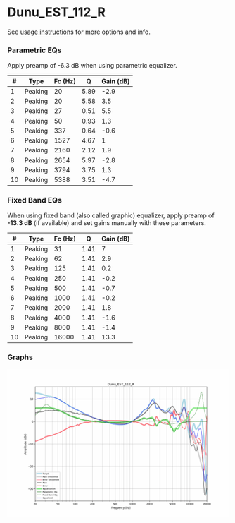 # Dunu_EST_112_R
See [usage instructions](https://github.com/jaakkopasanen/AutoEq#usage) for more options and info.

### Parametric EQs
Apply preamp of -6.3 dB when using parametric equalizer.

|   # | Type    |   Fc (Hz) |    Q |   Gain (dB) |
|-----|---------|-----------|------|-------------|
|   1 | Peaking |        20 | 5.89 |        -2.9 |
|   2 | Peaking |        20 | 5.58 |         3.5 |
|   3 | Peaking |        27 | 0.51 |         5.5 |
|   4 | Peaking |        50 | 0.93 |         1.3 |
|   5 | Peaking |       337 | 0.64 |        -0.6 |
|   6 | Peaking |      1527 | 4.67 |         1   |
|   7 | Peaking |      2160 | 2.12 |         1.9 |
|   8 | Peaking |      2654 | 5.97 |        -2.8 |
|   9 | Peaking |      3794 | 3.75 |         1.3 |
|  10 | Peaking |      5388 | 3.51 |        -4.7 |

### Fixed Band EQs
When using fixed band (also called graphic) equalizer, apply preamp of **-13.3 dB** (if available) and set gains manually with these parameters.

|   # | Type    |   Fc (Hz) |    Q |   Gain (dB) |
|-----|---------|-----------|------|-------------|
|   1 | Peaking |        31 | 1.41 |         7   |
|   2 | Peaking |        62 | 1.41 |         2.9 |
|   3 | Peaking |       125 | 1.41 |         0.2 |
|   4 | Peaking |       250 | 1.41 |        -0.2 |
|   5 | Peaking |       500 | 1.41 |        -0.7 |
|   6 | Peaking |      1000 | 1.41 |        -0.2 |
|   7 | Peaking |      2000 | 1.41 |         1.8 |
|   8 | Peaking |      4000 | 1.41 |        -1.6 |
|   9 | Peaking |      8000 | 1.41 |        -1.4 |
|  10 | Peaking |     16000 | 1.41 |        13.3 |

### Graphs
![](./Dunu_EST_112_R.png)
